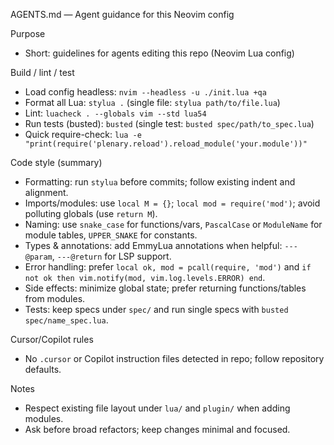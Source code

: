 AGENTS.md — Agent guidance for this Neovim config

Purpose
- Short: guidelines for agents editing this repo (Neovim Lua config)

Build / lint / test
- Load config headless: `nvim --headless -u ./init.lua +qa`
- Format all Lua: `stylua .` (single file: `stylua path/to/file.lua`)
- Lint: `luacheck . --globals vim --std lua54`
- Run tests (busted): `busted` (single test: `busted spec/path/to_spec.lua`)
- Quick require-check: `lua -e "print(require('plenary.reload').reload_module('your.module'))"`

Code style (summary)
- Formatting: run `stylua` before commits; follow existing indent and alignment.
- Imports/modules: use `local M = {}`; `local mod = require('mod')`; avoid polluting globals (use `return M`).
- Naming: use `snake_case` for functions/vars, `PascalCase` or `ModuleName` for module tables, `UPPER_SNAKE` for constants.
- Types & annotations: add EmmyLua annotations when helpful: `---@param`, `---@return` for LSP support.
- Error handling: prefer `local ok, mod = pcall(require, 'mod')` and `if not ok then vim.notify(mod, vim.log.levels.ERROR) end`.
- Side effects: minimize global state; prefer returning functions/tables from modules.
- Tests: keep specs under `spec/` and run single specs with `busted spec/name_spec.lua`.

Cursor/Copilot rules
- No `.cursor` or Copilot instruction files detected in repo; follow repository defaults.

Notes
- Respect existing file layout under `lua/` and `plugin/` when adding modules.
- Ask before broad refactors; keep changes minimal and focused.